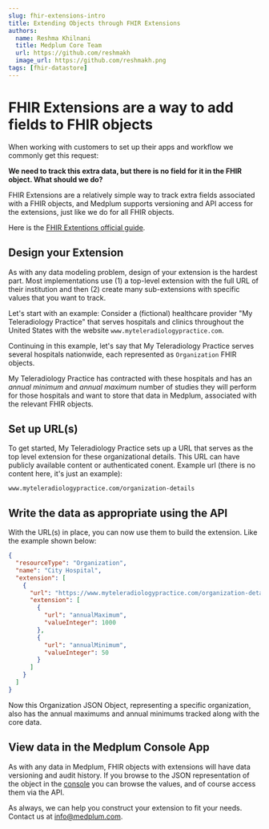 ```yaml
---
slug: fhir-extensions-intro
title: Extending Objects through FHIR Extensions
authors:
  name: Reshma Khilnani
  title: Medplum Core Team
  url: https://github.com/reshmakh
  image_url: https://github.com/reshmakh.png
tags: [fhir-datastore]
---
```


# FHIR Extensions are a way to add fields to FHIR objects

When working with customers to set up their apps and workflow we commonly get this request:

**We need to track this extra data, but there is no field for it in the FHIR object. What should we do?**

FHIR Extensions are a relatively simple way to track extra fields associated with a FHIR objects, and Medplum supports versioning and API access for the extensions, just like we do for all FHIR objects.

Here is the [FHIR Extentions official guide](https://www.hl7.org/fhir/extensibility.html).

## Design your Extension

As with any data modeling problem, design of your extension is the hardest part. Most implementations use (1) a top-level extension with the full URL of their institution and then (2) create many sub-extensions with specific values that you want to track.

Let's start with an example: Consider a (fictional) healthcare provider "My Teleradiology Practice" that serves hospitals and clinics throughout the United States with the website `www.myteleradiologypractice.com`.

Continuing in this example, let's say that My Teleradiology Practice serves several hospitals nationwide, each represented as `Organization` FHIR objects.

My Teleradiology Practice has contracted with these hospitals and has an _annual minimum_ and _annual maximum_ number of studies they will perform for those hospitals and want to store that data in Medplum, associated with the relevant FHIR objects.

## Set up URL(s)

To get started, My Teleradiology Practice sets up a URL that serves as the top level extension for these organizational details. This URL can have publicly available content or authenticated conent. Example url (there is no content here, it's just an example):

`www.myteleradiologypractice.com/organization-details`

## Write the data as appropriate using the API

With the URL(s) in place, you can now use them to build the extension. Like the example shown below:

```json
{
  "resourceType": "Organization",
  "name": "City Hospital",
  "extension": [
    {
      "url": "https://www.myteleradiologypractice.com/organization-details",
      "extension": [
        {
          "url": "annualMaximum",
          "valueInteger": 1000
        },
        {
          "url": "annualMinimum",
          "valueInteger": 50
        }
      ]
    }
  ]
}
```

Now this Organization JSON Object, representing a specific organization, also has the annual maximums and annual minimums tracked along with the core data.

## View data in the Medplum Console App

As with any data in Medplum, FHIR objects with extensions will have data versioning and audit history. If you browse to the JSON representation of the object in the [console](https://app.medplum.com/) you can browse the values, and of course access them via the API.

As always, we can help you construct your extension to fit your needs. Contact us at info@medplum.com.
